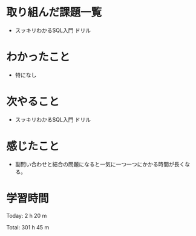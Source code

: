# 取り組んだ課題一覧
- スッキリわかるSQL入門 ドリル

# わかったこと
- 特になし

# 次やること
- スッキリわかるSQL入門 ドリル

# 感じたこと
- 副問い合わせと結合の問題になると一気に一つ一つにかかる時間が長くなる。

# 学習時間
Today: 2 h 20 m

Total: 301 h 45 m
